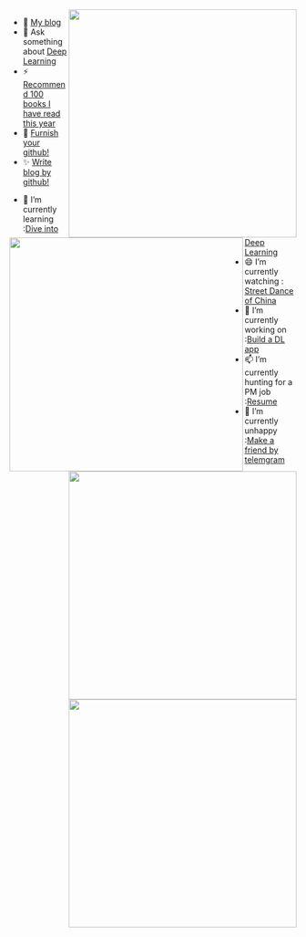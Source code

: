 <!--
**StevenJokes/StevenJokes** is a ✨ _special_ ✨ repository because its `README.md` (this file) appears on your GitHub profile.
### Hi there 👋
Here are some ideas to get you started:

- 🔭 I’m currently working on ...
- 🌱 I’m currently learning ...
- 👯 I’m looking to collaborate on ...
- 🤔 I’m looking for help with ...
- 💬 Ask me about ...
- 📫 How to reach me: ...
- 😄 Pronouns: ...
- ⚡ Fun fact: ...
read:https://github.com/anuraghazra/github-readme-stats to furnish your github!
- 🔭 I’m currently hunting for a product manager, data scientist job :[resume](https://blog.dltech.xyz/post/jian-li/)
<img align="right" src="https://github-readme-stats.vercel.app/api/top-langs/?username=StevenJokes&theme=tokyonight&layout=compact&line_height=27"/>
- 😄 I’m currently watching : [Street Dance of China](https://www.youtube.com/watch?v=TDRpPtKkVn8)
- 
-->

<a>
  <img align="right" src="https://github-readme-stats.vercel.app/api/top-langs/?username=StevenJokes&theme=tokyonight&layout=compact&line_height=27" width="400"/>
</a>
<a>
  <img align="left" src="https://github-readme-stats.vercel.app/api?username=StevenJokes&show_icons=true&theme=tokyonight&include_all_commits=true" width="410" />
</a>
<a>
  <img align="right" src="https://github-readme-stats.vercel.app/api/pin?username=StevenJokes&repo=paddlelite-andriod-demo&theme=tokyonight&line_height=13" width="400"/>
</a>

- 🌈 [My blog](https://blog.dltech.xyz/)
- 💬 Ask something about [Deep Learning](https://discuss.d2l.ai)
- ⚡ [Recommend 100 books I have read this year](https://weread.qq.com/misc/booklist/358906697_7e9fYZVah)
- 🤔 [Furnish your github!](https://github.com/anuraghazra/github-readme-stats)
- ✨ [Write blog by github!](https://github.com/getgridea/gridea)

<a>
  <img align="right" src="https://github-readme-stats.vercel.app/api/pin?username=StevenJokes&repo=android-djl-demo&theme=tokyonight&line_height=13" width="400"/>
</a>

- 🌱 I’m currently learning :[Dive into Deep Learning](https://d2l.ai)
- 😄 I’m currently watching : [Street Dance of China](https://www.youtube.com/watch?v=TDRpPtKkVn8)
- 🔭 I’m currently working on :[Build a DL app](https://www.youtube.com/watch?v=O_2KBhkIvnc)
- 📫 I’m currently hunting for a PM job :[Resume](https://blog.dltech.xyz/post/jian-li/)
- 👋 I’m currently unhappy :[Make a friend by telemgram](https://t.me/StevenJokes)




